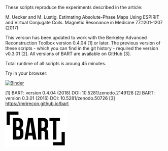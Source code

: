 

These scripts reproduce the experiments described in the article:

M. Uecker and M. Lustig. Estimating Absolute-Phase Maps
Using ESPIRiT and Virtual Conjugate Coils.
Magnetic Resonance in Medicine 77:1201-1207 (2017)


This version has been updated to work with the Berkeley
Advanced Reconstruction Toolbox version 0.4.04 [1] or later.
The previous version of these scripts  - which you can find
in the git history - required the version v0.3.01 [2].
All versions of BART are available on GitHub [3].

Total runtime of all scripts is aroung 45 minutes.


Try in your browser:

[![Binder](https://mybinder.org/badge_logo.svg)](https://mybinder.org/v2/gh/mrirecon/vcc-espirit/master?filepath=run.ipynb)





[1] BART: version 0.4.04 (2018) DOI: 10.5281/zenodo.2149128
[2] BART: version 0.3.01 (2016) DOI: 10.5281/zenodo.50726
[3] https://mrirecon.github.io/bart


[![BART](./bart.svg)](https://mrirecon.github.io/bart)

